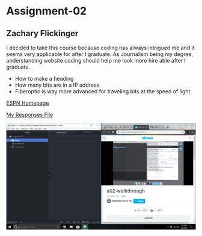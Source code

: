# Assignment-02
## Zachary Flickinger

I decided to take this course because coding has always intrigued me and it seems very applicable for after I graduate. As Journalism being my degree, understanding website coding should help me look more hire able after I graduate.

- How to make a heading
- How many bits are in a IP address
- Fiberoptic is way more advanced for traveling bits at the speed of light

[ESPN Homepage](https://www.espn.com/)

[My Responses File](./respones.txt)

![My Screenshot](./images/screenshot.png)

